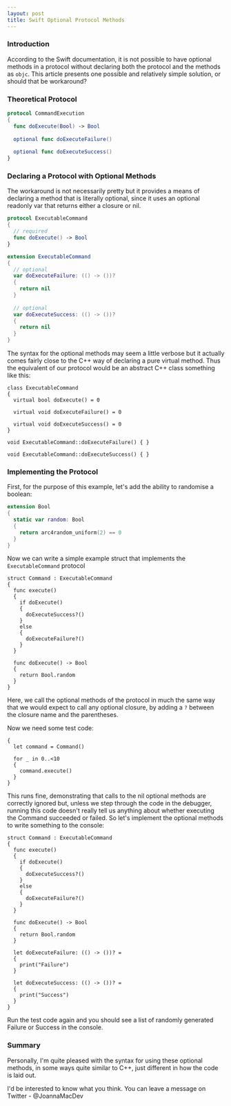 ```yaml
---
layout: post
title: Swift Optional Protocol Methods
---
```


### Introduction

According to the Swift documentation, it is not possible to have optional methods in a protocol without declaring both the protocol and the methods as `objc`. This article presents one possible and relatively simple solution, or should that be workaround?

### Theoretical Protocol

```swift
protocol CommandExecution
{
  func doExecute(Bool) -> Bool
  
  optional func doExecuteFailure()
  
  optional func doExecuteSuccess()
}
```

### Declaring a Protocol with Optional Methods

The workaround is not necessarily pretty but it provides a means of declaring a method that is literally optional, since it uses an optional readonly var that returns either a closure or nil.

```swift
protocol ExecutableCommand
{
  // required
  func doExecute() -> Bool
}

extension ExecutableCommand
{
  // optional
  var doExecuteFailure: (() -> ())?
  {
    return nil
  }
  
  // optional
  var doExecuteSuccess: (() -> ())?
  {
    return nil
  }
}
```

The syntax for the optional methods may seem a little verbose but it actually comes fairly close to the C++ way of declaring a pure virtual method. Thus the equivalent of our protocol would be an abstract C++ class something like this:


```
class ExecutableCommand
{
  virtual bool doExecute() = 0
  
  virtual void doExecuteFailure() = 0
  
  virtual void doExecuteSuccess() = 0
}

void ExecutableCommand::doExecuteFailure() { }

void ExecutableCommand::doExecuteSuccess() { }
```

### Implementing the Protocol

First, for the purpose of this example, let's add the ability to randomise a boolean:

```swift
extension Bool
{
  static var random: Bool
  {
    return arc4random_uniform(2) == 0
  }
}
```

Now we can write a simple example struct that implements the `ExecutableCommand` protocol

```
struct Command : ExecutableCommand
{
  func execute()
  {
    if doExecute()
    {
      doExecuteSuccess?()
    }
    else
    {
      doExecuteFailure?()
    }
  }
  
  func doExecute() -> Bool
  {
    return Bool.random
  }
}
```

Here, we call the optional methods of the protocol in much the same way that we would expect to call any optional closure, by adding a `?` between the closure name and the parentheses.

Now we need some test code:

```
{
  let command = Command()
  
  for _ in 0..<10
  {
    command.execute()
  }
}
```

This runs fine, demonstrating that calls to the nil optional methods are correctly ignored but, unless we step through the code in the debugger, running this code doesn't really tell us anything about whether executing the Command succeeded or failed. So let's implement the optional methods to write something to the console:

```
struct Command : ExecutableCommand
{
  func execute()
  {
    if doExecute()
    {
      doExecuteSuccess?()
    }
    else
    {
      doExecuteFailure?()
    }
  }
  
  func doExecute() -> Bool
  {
    return Bool.random
  }
  
  let doExecuteFailure: (() -> ())? =
  {
    print("Failure")
  }
  
  let doExecuteSuccess: (() -> ())? =
  {
    print("Success")
  }
}

```

Run the test code again and you should see a list of randomly generated Failure or Success in the console.

### Summary

Personally, I'm quite pleased with the syntax for using these optional methods, in some ways quite similar to C++, just different in how the code is laid out.

I'd be interested to know what you think. You can leave a message on Twitter - @JoannaMacDev

